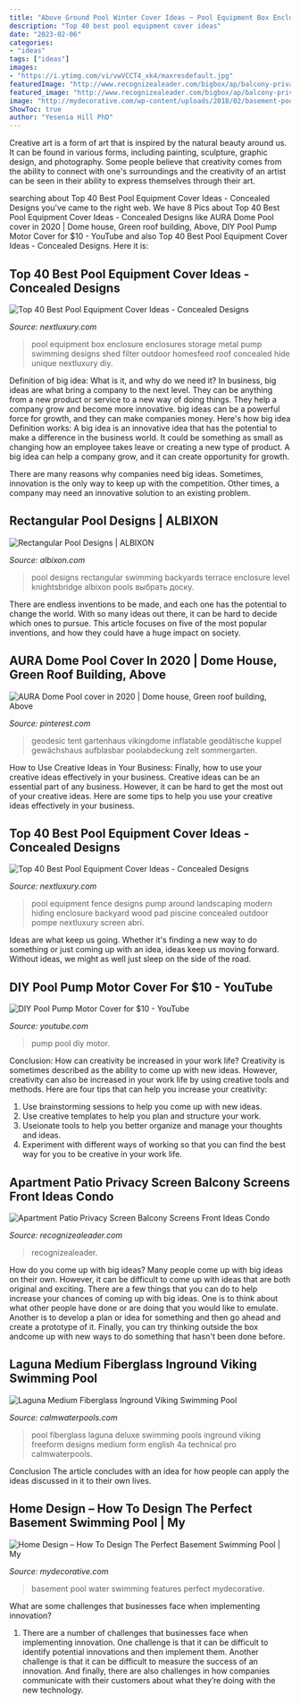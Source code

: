 ```yaml
---
title: "Above Ground Pool Winter Cover Ideas ~ Pool Equipment Box Enclosure Enclosures Storage Metal Pump Swimming Designs Shed Filter Outdoor Homesfeed Roof Concealed Hide Unique Nextluxury Diy"
description: "Top 40 best pool equipment cover ideas"
date: "2023-02-06"
categories:
- "ideas"
tags: ["ideas"]
images:
- "https://i.ytimg.com/vi/vwVCCT4_xk4/maxresdefault.jpg"
featuredImage: "http://www.recognizealeader.com/bigbox/ap/balcony-privacy-screens-apartment_outdoor-patio-and-backyard.jpg"
featured_image: "http://www.recognizealeader.com/bigbox/ap/balcony-privacy-screens-apartment_outdoor-patio-and-backyard.jpg"
image: "http://mydecorative.com/wp-content/uploads/2018/02/basement-pool-water-features.png"
ShowToc: true
author: "Yesenia Hill PhD"
---
```



Creative art is a form of art that is inspired by the natural beauty around us. It can be found in various forms, including painting, sculpture, graphic design, and photography. Some people believe that creativity comes from the ability to connect with one's surroundings and the creativity of an artist can be seen in their ability to express themselves through their art.

	

		
searching about Top 40 Best Pool Equipment Cover Ideas - Concealed Designs you've came to the right web. We have 8 Pics about Top 40 Best Pool Equipment Cover Ideas - Concealed Designs like AURA Dome Pool cover in 2020 | Dome house, Green roof building, Above, DIY Pool Pump Motor Cover for $10 - YouTube and also Top 40 Best Pool Equipment Cover Ideas - Concealed Designs. Here it is:
		
    
## Top 40 Best Pool Equipment Cover Ideas - Concealed Designs

<img loading=lazy src="http://nextluxury.com/wp-content/uploads/pool-filter-enclosure-ideas.jpg" onerror="this.onerror=null;this.src='https://tse3.mm.bing.net/th?id=OIP.SY4A8hGIfYKNoSEAqABE6wAAAA&amp;pid=15.1';" alt="Top 40 Best Pool Equipment Cover Ideas - Concealed Designs">

_Source: nextluxury.com_

>pool equipment box enclosure enclosures storage metal pump swimming designs shed filter outdoor homesfeed roof concealed hide unique nextluxury diy. 

	

Definition of big idea: What is it, and why do we need it?
In business, big ideas are what bring a company to the next level. They can be anything from a new product or service to a new way of doing things. They help a company grow and become more innovative. big ideas can be a powerful force for growth, and they can make companies money.
Here's how big idea Definition works: 
A big idea is an innovative idea that has the potential to make a difference in the business world. It could be something as small as changing how an employee takes leave or creating a new type of product. A big idea can help a company grow, and it can create opportunity for growth. 

There are many reasons why companies need big ideas. Sometimes, innovation is the only way to keep up with the competition. Other times, a company may need an innovative solution to an existing problem.

    
## Rectangular Pool Designs | ALBIXON

<img loading=lazy src="http://www.albixon.com/data/images/gallery/rectangular_pool_designs/rectangular-pool-terrace-2.jpg" onerror="this.onerror=null;this.src='https://tse4.mm.bing.net/th?id=OIP.T499oEzWXxfFBvTZKYOZWQHaE8&amp;pid=15.1';" alt="Rectangular Pool Designs | ALBIXON">

_Source: albixon.com_

>pool designs rectangular swimming backyards terrace enclosure level knightsbridge albixon pools выбрать доску. 

	

There are endless inventions to be made, and each one has the potential to change the world. With so many ideas out there, it can be hard to decide which ones to pursue. This article focuses on five of the most popular inventions, and how they could have a huge impact on society.

    
## AURA Dome Pool Cover In 2020 | Dome House, Green Roof Building, Above

<img loading=lazy src="https://i.pinimg.com/736x/48/16/c5/4816c5da71175c13caccd68765b753d1.jpg" onerror="this.onerror=null;this.src='https://tse1.mm.bing.net/th?id=OIP.xIdpq3XneUCitzmLO7J1kwHaJ3&amp;pid=15.1';" alt="AURA Dome Pool cover in 2020 | Dome house, Green roof building, Above">

_Source: pinterest.com_

>geodesic tent gartenhaus vikingdome inflatable geodätische kuppel gewächshaus aufblasbar poolabdeckung zelt sommergarten. 

	

How to Use Creative Ideas in Your Business: Finally, how to use your creative ideas effectively in your business.
Creative ideas can be an essential part of any business. However, it can be hard to get the most out of your creative ideas. Here are some tips to help you use your creative ideas effectively in your business.

    
## Top 40 Best Pool Equipment Cover Ideas - Concealed Designs

<img loading=lazy src="http://nextluxury.com/wp-content/uploads/wood-slat-fence-pool-equipment-enclosure-ideas.jpg" onerror="this.onerror=null;this.src='https://tse4.mm.bing.net/th?id=OIP.5mYzBR12CDg3vH7x2of5RQAAAA&amp;pid=15.1';" alt="Top 40 Best Pool Equipment Cover Ideas - Concealed Designs">

_Source: nextluxury.com_

>pool equipment fence designs pump around landscaping modern hiding enclosure backyard wood pad piscine concealed outdoor pompe nextluxury screen abri. 

	

Ideas are what keep us going. Whether it's finding a new way to do something or just coming up with an idea, ideas keep us moving forward. Without ideas, we might as well just sleep on the side of the road.

    
## DIY Pool Pump Motor Cover For $10 - YouTube

<img loading=lazy src="https://i.ytimg.com/vi/vwVCCT4_xk4/maxresdefault.jpg" onerror="this.onerror=null;this.src='https://tse3.mm.bing.net/th?id=OIP.KHDSYnd4fNz3UdGS91m-agHaEK&amp;pid=15.1';" alt="DIY Pool Pump Motor Cover for $10 - YouTube">

_Source: youtube.com_

>pump pool diy motor. 

	

Conclusion: How can creativity be increased in your work life?
Creativity is sometimes described as the ability to come up with new ideas. However, creativity can also be increased in your work life by using creative tools and methods. Here are four tips that can help you increase your creativity:
1. Use brainstorming sessions to help you come up with new ideas.
2. Use creative templates to help you plan and structure your work.
3. Useionate tools to help you better organize and manage your thoughts and ideas.
4. Experiment with different ways of working so that you can find the best way for you to be creative in your work life.

    
## Apartment Patio Privacy Screen Balcony Screens Front Ideas Condo

<img loading=lazy src="http://www.recognizealeader.com/bigbox/ap/balcony-privacy-screens-apartment_outdoor-patio-and-backyard.jpg" onerror="this.onerror=null;this.src='https://tse2.mm.bing.net/th?id=OIP.4Mbi7dbUxtCtaLzQMq6eNQHaJ4&amp;pid=15.1';" alt="Apartment Patio Privacy Screen Balcony Screens Front Ideas Condo">

_Source: recognizealeader.com_

>recognizealeader. 

	

How do you come up with big ideas?
Many people come up with big ideas on their own. However, it can be difficult to come up with ideas that are both original and exciting. There are a few things that you can do to help increase your chances of coming up with big ideas. One is to think about what other people have done or are doing that you would like to emulate. Another is to develop a plan or idea for something and then go ahead and create a prototype of it. Finally, you can try thinking outside the box andcome up with new ways to do something that hasn't been done before.

    
## Laguna Medium Fiberglass Inground Viking Swimming Pool

<img loading=lazy src="https://calmwaterpools.com/swimming-pool-pictures/2013/10/laguna-deluxe-freeform-fiberglass-pool-4a.jpg" onerror="this.onerror=null;this.src='https://tse4.mm.bing.net/th?id=OIP.Mra4toqxhvMLLwD9q5OBFAHaFj&amp;pid=15.1';" alt="Laguna Medium Fiberglass Inground Viking Swimming Pool">

_Source: calmwaterpools.com_

>pool fiberglass laguna deluxe swimming pools inground viking freeform designs medium form english 4a technical pro calmwaterpools. 

	

Conclusion
The article concludes with an idea for how people can apply the ideas discussed in it to their own lives.

    
## Home Design – How To Design The Perfect Basement Swimming Pool | My

<img loading=lazy src="http://mydecorative.com/wp-content/uploads/2018/02/basement-pool-water-features.png" onerror="this.onerror=null;this.src='https://tse3.mm.bing.net/th?id=OIP.vLqDtmH730bvZgrgE01_jwHaD_&amp;pid=15.1';" alt="Home Design – How To Design The Perfect Basement Swimming Pool | My">

_Source: mydecorative.com_

>basement pool water swimming features perfect mydecorative. 

	

What are some challenges that businesses face when implementing innovation?
1. There are a number of challenges that businesses face when implementing innovation. One challenge is that it can be difficult to identify potential innovations and then implement them. Another challenge is that it can be difficult to measure the success of an innovation. And finally, there are also challenges in how companies communicate with their customers about what they’re doing with the new technology.


